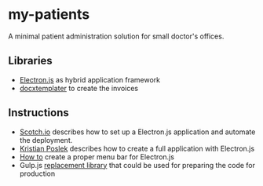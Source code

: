 # my-patients
A minimal patient administration solution for small doctor's offices.

## Libraries
* [Electron.js](https://github.com/atom/electron) as hybrid application framework
* [docxtemplater](https://github.com/open-xml-templating/docxtemplater) to create the invoices

## Instructions
* [Scotch.io](https://scotch.io/tutorials/creating-desktop-applications-with-angularjs-and-github-electron) describes how to set up a Electron.js application and automate the deployment.
* [Kristian Poslek](https://medium.com/developers-writing/building-a-desktop-application-with-electron-204203eeb658#.esm7kpuaz) describes how to create a full application with Electron.js
* [How to](http://electron.atom.io/docs/v0.36.0/api/menu/) create a proper menu bar for Electron.js
* Gulp.js [replacement library](https://www.npmjs.com/package/gulp-replace-task) that could be used for preparing the code for production 

